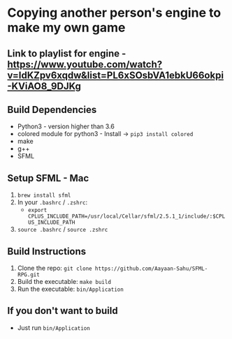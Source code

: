 # Copying another person's engine to make my own game

## Link to playlist for engine - https://www.youtube.com/watch?v=IdKZpv6xqdw&list=PL6xSOsbVA1ebkU66okpi-KViAO8_9DJKg

## Build Dependencies
* Python3 - version higher than 3.6
* colored module for python3 - Install -> `pip3 install colored`
* make
* g++
* SFML

## Setup SFML - Mac
1. `brew install sfml`
2. In your `.bashrc` / `.zshrc`:
	* `export CPLUS_INCLUDE_PATH=/usr/local/Cellar/sfml/2.5.1_1/include/:$CPLUS_INCLUDE_PATH`
3. `source .bashrc` / `source .zshrc`

## Build Instructions
1. Clone the repo: `git clone https://github.com/Aayaan-Sahu/SFML-RPG.git`
2. Build the executable: `make build`
3. Run the executable: `bin/Application`

## If you don't want to build
* Just run `bin/Application`
